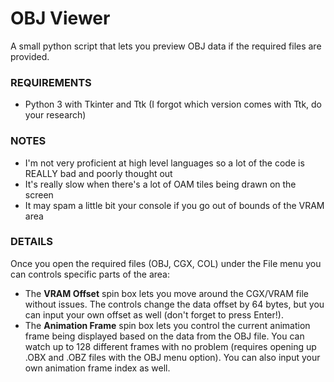 # OBJ Viewer
A small python script that lets you preview OBJ data if the required files are provided.

### REQUIREMENTS
* Python 3 with Tkinter and Ttk (I forgot which version comes with Ttk, do your research)

### NOTES
* I'm not very proficient at high level languages so a lot of the code is REALLY bad and poorly thought out
* It's really slow when there's a lot of OAM tiles being drawn on the screen
* It may spam a little bit your console if you go out of bounds of the VRAM area

### DETAILS
Once you open the required files (OBJ, CGX, COL) under the File menu you can controls specific parts of the area:
* The **VRAM Offset** spin box lets you move around the CGX/VRAM file without issues. The controls change the data offset by 64 bytes, but you can input your own offset as well (don't forget to press Enter!).
* The **Animation Frame** spin box lets you control the current animation frame being displayed based on the data from the OBJ file. You can watch up to 128 different frames with no problem (requires opening up .OBX and .OBZ files with the OBJ menu option). You can also input your own animation frame index as well.
